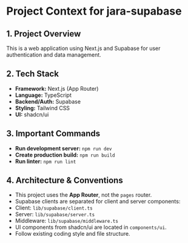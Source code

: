 # Project Context for jara-supabase
    
## 1. Project Overview
This is a web application using Next.js and Supabase for user authentication and data
management.

## 2. Tech Stack
- **Framework:** Next.js (App Router)
- **Language:** TypeScript
- **Backend/Auth:** Supabase
- **Styling:** Tailwind CSS
- **UI:** shadcn/ui
 
## 3. Important Commands
- **Run development server:** `npm run dev`
- **Create production build:** `npm run build`
- **Run linter:** `npm run lint`

## 4. Architecture & Conventions
- This project uses the **App Router**, not the `pages` router.
- Supabase clients are separated for client and server components:
- Client: `lib/supabase/client.ts`
- Server: `lib/supabase/server.ts`
- Middleware: `lib/supabase/middleware.ts`
- UI components from shadcn/ui are located in `components/ui`.
- Follow existing coding style and file structure.
